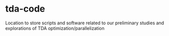 # tda-code
Location to store scripts and software related to our preliminary studies and explorations of TDA optimization/parallelization
